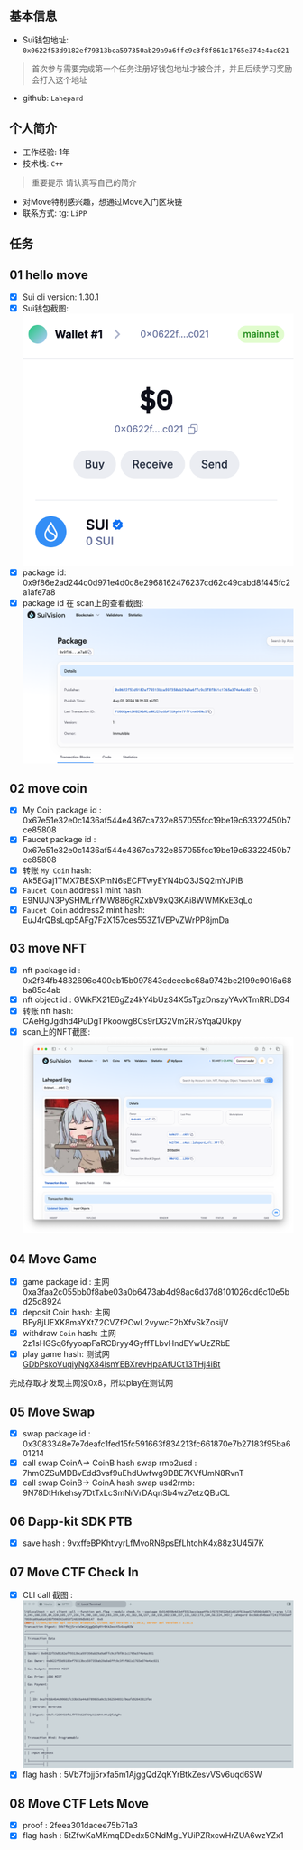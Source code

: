 ## 基本信息
- Sui钱包地址: `0x0622f53d9182ef79313bca597350ab29a9a6ffc9c3f8f861c1765e374e4ac021`
> 首次参与需要完成第一个任务注册好钱包地址才被合并，并且后续学习奖励会打入这个地址
- github: `Lahepard`

## 个人简介
- 工作经验: 1年
- 技术栈:  `C++`
> 重要提示 请认真写自己的简介
- 对Move特别感兴趣，想通过Move入门区块链
- 联系方式: tg: `LiPP` 

## 任务

##   01 hello move  
- [x] Sui cli version: 1.30.1
- [x] Sui钱包截图: ![Sui钱包截图](./notes/scan.png)
- [x] package id: 0x9f86e2ad244c0d971e4d0c8e2968162476237cd62c49cabd8f445fc2a1afe7a8
- [x] package id 在 scan上的查看截图:![Scan截图](./notes/scan2.png)

##   02 move coin
- [x] My Coin package id : 0x67e51e32e0c1436af544e4367ca732e857055fcc19be19c63322450b7ce85808
- [x] Faucet package id : 0x67e51e32e0c1436af544e4367ca732e857055fcc19be19c63322450b7ce85808
- [x] 转账 `My Coin` hash: Ak5EGaj1TMX7BESXPmN6sECFTwyEYN4bQ3JSQ2mYJPiB
- [x] `Faucet Coin` address1 mint hash: E9NUJN3PySHMLrYMW886gRZxbV9xQ3KAi8WWMKxE3qLo
- [x] `Faucet Coin` address2 mint hash: EuJ4rQBsLqp5AFg7FzX157ces553Z1VEPvZWrPP8jmDa

##   03 move NFT
- [x] nft package id :  0x2f34fb4832696e400eb15b097843cdeeebc68a9742be2199c9016a68ba85c4ab
- [x] nft object id :  GWkFX21E6gZz4kY4bUzS4X5sTgzDnszyYAvXTmRRLDS4
- [x] 转账 nft  hash:  CAeHgJgdhd4PuDgTPkoowg8Cs9rDG2Vm2R7sYqaQUkpy
- [x] scan上的NFT截图:![Scan截图](./notes/scan3.png)

##   04 Move Game
- [x] game package id :  主网0xa3faa2c055bb0f8abe03a0b6473ab4d98ac6d37d8101026cd6c10e5bd25d8924
- [x] deposit Coin hash: 主网 BFy8jUEXK8maYXtZ2CVZfPCwL2vywcF2bXfvSkZosijV
- [x] withdraw `Coin` hash: 主网 2z1sHGSq6fyyoapFaRCBryy4GyffTLbvHndEYwUzZRbE
- [x] play game hash:  测试网 [GDbPskoVuqiyNgX84isnYEBXrevHpaAfUCt13THj4iBt](https://testnet.suivision.xyz/txblock/GDbPskoVuqiyNgX84isnYEBXrevHpaAfUCt13THj4iBt?tab=Events)

完成存取才发现主网没0x8，所以play在测试网

##   05 Move Swap
- [x] swap package id :  0x3083348e7e7deafc1fed15fc591663f834213fc661870e7b27183f95ba601214
- [x] call swap CoinA-> CoinB  hash swap rmb2usd  :  7hmCZSuMDBvEdd3vsf9uEhdUwfwg9DBE7KVfUmN8RvnT
- [x] call swap CoinB-> CoinA  hash swap usd2rmb: 9N78DtHrkehsy7DtTxLcSmNrVrDAqnSb4wz7etzQBuCL

##   06 Dapp-kit SDK PTB
- [x] save hash : 9vxffeBPKhtvyrLfMvoRN8psEfLhtohK4x88z3U45i7K

##   07 Move CTF Check In
- [x] CLI call 截图 : ![截图](./notes/scan4.png)
- [x] flag hash : 5Vb7fbjj5rxfa5m1AjggQdZqKYrBtkZesvVSv6uqd6SW

##   08 Move CTF Lets Move
- [x] proof : 2feea301dacee75b71a3
- [x] flag hash : 5tZfwKaMKmqDDedx5GNdMgLYUiPZRxcwHrZUA6wzYZx1
